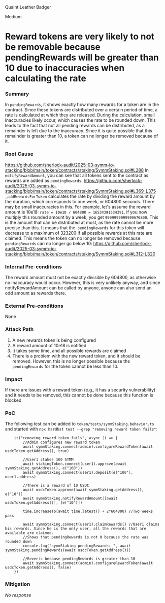 Quaint Leather Badger

Medium

# Reward tokens are very likely to not be removable because pendingRewards will be greater than 10 due to inaccuracies when calculating the rate

### Summary

In `pendingRewards`, it shows exactly how many rewards for a token are in the contract. Since these tokens are distributed over a certain period of time, a rate is calculated at which they are released. During the calculation, small inaccuracies likely occur, which causes the rate to be rounded down. This leads to the fact that not all pending rewards can be distributed, as a remainder is left due to the inaccuracy. Since it is quite possible that this remainder is greater than 10, a token can no longer be removed because of it.

### Root Cause

https://github.com/sherlock-audit/2025-03-symm-io-stacking/blob/main/token/contracts/staking/SymmStaking.sol#L288
In `notifyRewardAmount`, you can see that all tokens sent to the contract as rewards are added as `pendingRewards`.
https://github.com/sherlock-audit/2025-03-symm-io-stacking/blob/main/token/contracts/staking/SymmStaking.sol#L369-L375
`_addRewardsForToken` calculates the rate by dividing the reward amount by the duration, which corresponds to one week, or 604800 seconds.
There may be small inaccuracies in this. For example, let's assume the reward amount is 10e18: `rate = 10e18 / 604800 = 16534391534391`. 
If you now multiply this rounded amount by a week, you get `9999999999999676800`. This is the amount that can be distributed at most, as the rate cannot be more precise than this. It means that the` pendingRewards` for this token will decrease to a maximum of 323200 if all possible rewards at this rate are claimed. This means the token can no longer be removed because `pendingRewards` can no longer go below 10:
https://github.com/sherlock-audit/2025-03-symm-io-stacking/blob/main/token/contracts/staking/SymmStaking.sol#L312-L320

### Internal Pre-conditions

The reward amount must not be exactly divisible by 604800, as otherwise no inaccuracy would occur. However, this is very unlikely anyway, and since notifyRewardAmount can be called by anyone, anyone can also send an odd amount as rewards there.

### External Pre-conditions

None

### Attack Path

1. A new rewards token is being configured
2. A reward amount of 10e18 is notified
3. It takes some time, and all possible rewards are claimed
4. There is a problem with the new reward token, and it should be removed. However, this is no longer possible because the `pendingRewards` for the token cannot be less than 10.

### Impact

If there are issues with a reward token (e.g., it has a security vulnerability) and it needs to be removed, this cannot be done because this function is blocked.

### PoC

The following test can be added to `token/tests/symmStaking.behavior.ts` and started with `npx hardhat test --grep "removing reward token fails"`:
```solidity
	it("removing reward token fails", async () => {
		//Admin configures new reward token
		await symmStaking.connect(admin).configureRewardToken(await usdcToken.getAddress(), true)
		
		//User1 stakes 100 SYMM
		await stakingToken.connect(user1).approve(await symmStaking.getAddress(), e("100"))
		await symmStaking.connect(user1).deposit(e("100"), user1.address)

		//There is a reward of 10 USDC
		await usdcToken.approve(await symmStaking.getAddress(), e("10"))
		await symmStaking.notifyRewardAmount([await usdcToken.getAddress()], [e("10")])

		time.increaseTo(await time.latest() + 2*604800) //Two weeks pass

		await symmStaking.connect(user1).claimRewards() //User1 claims his rewards. Since he is the only user, all the rewards that are available are claimed.
		//Shows that pendingRewards is not 0 because the rate was rounded down
		console.log("symmStaking pendingRewards: ", await symmStaking.pendingRewards(await usdcToken.getAddress()))
		
		//Reverts because pendingRewards is greater than 10
		await symmStaking.connect(admin).configureRewardToken(await usdcToken.getAddress(), false)
	})
```

### Mitigation

_No response_